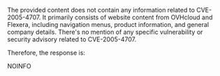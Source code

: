 The provided content does not contain any information related to CVE-2005-4707. It primarily consists of website content from OVHcloud and Flexera, including navigation menus, product information, and general company details. There's no mention of any specific vulnerability or security advisory related to CVE-2005-4707.

Therefore, the response is:

NOINFO